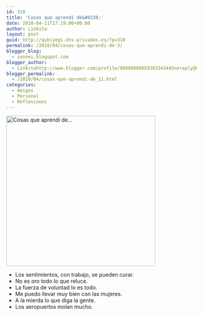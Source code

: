 ```yaml
---
id: 310
title: 'Cosas que aprendí de&#8230;'
date: 2010-04-11T17:19:00+00:00
author: Linkita
layout: post
guid: http://qukiyegi.dns-privadas.es/?p=310
permalink: /2010/04/cosas-que-aprendi-de-3/
blogger_blog:
  - sonnei.blogspot.com
blogger_author:
  - Linkitahttp://www.blogger.com/profile/08969869659383343445noreply@blogger.com
blogger_permalink:
  - /2010/04/cosas-que-aprendi-de_11.html
categories:
  - Amigos
  - Personal
  - Reflexiones
---
```

[<img src="http://farm3.static.flickr.com/2723/4503218605_59fdb5a7df_o.png" width="394" height="398" alt="Cosas que aprendí de..." />](http://www.flickr.com/photos/linkita/4503218605/ "Cosas que aprendí de... by Linkita, on Flickr") 

  * Los sentimientos, con trabajo, se pueden curar.
  * No es oro todo lo que reluce.
  * La fuerza de voluntad lo es todo.
  * Me puedo llevar muy bien con las mujeres.
  * A la mierda lo que diga la gente.
  * Los aeropuertos molan mucho.